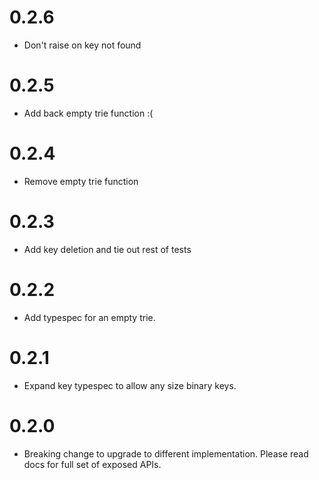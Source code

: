 # 0.2.6
* Don't raise on key not found
# 0.2.5
* Add back empty trie function :(
# 0.2.4
* Remove empty trie function
# 0.2.3
* Add key deletion and tie out rest of tests
# 0.2.2
* Add typespec for an empty trie.
# 0.2.1
* Expand key typespec to allow any size binary keys.
# 0.2.0
* Breaking change to upgrade to different implementation. Please read docs for full set of exposed APIs.
